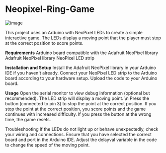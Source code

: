 # Neopixel-Ring-Game

![image](https://github.com/nidanurefe/Neopixel-Ring-Game/assets/114649782/09032c8c-e5bf-441f-9c4c-ca94f372c357)

This project uses an Arduino with NeoPixel LEDs to create a simple interactive game. The LEDs display a moving point that the player must stop at the correct position to score points.

**Requirements**
Arduino board compatible with the Adafruit NeoPixel library
Adafruit NeoPixel library
NeoPixel LED strip


**Installation and Setup**
Install the Adafruit NeoPixel library in your Arduino IDE if you haven't already.
Connect your NeoPixel LED strip to the Arduino board according to your hardware setup.
Upload the code to your Arduino board.

**Usage**
Open the serial monitor to view debug information (optional but recommended).
The LED strip will display a moving point. \n
Press the button (connected to pin 3) to stop the point at the correct position.
If you stop the point at the correct position, you score points and the game continues with increased difficulty.
If you press the button at the wrong time, the game resets.



Troubleshooting
If the LEDs do not light up or behave unexpectedly, check your wiring and connections.
Ensure that you have selected the correct board and port in the Arduino IDE.
Adjust the delayval variable in the code to change the speed of the moving point.
